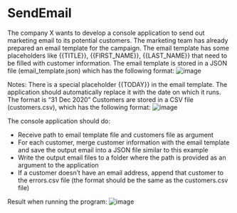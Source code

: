# SendEmail
The company X wants to develop a console application to send out marketing email to its
potential customers. The marketing team has already prepared an email template for the
campaign. The email template has some placeholders like {{TITLE}},
{{FIRST_NAME}}, {{LAST_NAME}} that need to be filled with customer information.
The email template is stored in a JSON file (email_template.json) which has the
following format:
![image](https://user-images.githubusercontent.com/59599077/164012622-b30a7c19-51d2-453b-bb9c-ed5d4d371f88.png)

Notes: There is a special placeholder {{TODAY}} in the email template. The application
should automatically replace it with the date on which it runs. The format is “31 Dec
2020”
Customers are stored in a CSV file (customers.csv), which has the following format:
![image](https://user-images.githubusercontent.com/59599077/164012593-edc51556-180a-4a0a-8716-e30aa4eed546.png)

The console application should do:
- Receive path to email template file and customers file as argument
- For each customer, merge customer information with the email template and save
the output email into a JSON file similar to this example
- Write the output email files to a folder where the path is provided as an argument
to the application
- If a customer doesn’t have an email address, append that customer to the
errors.csv file (the format should be the same as the customers.csv file)

Result when running the program:
![image](https://user-images.githubusercontent.com/59599077/164012937-dcd61896-5355-4020-8246-996851038c0e.png)
